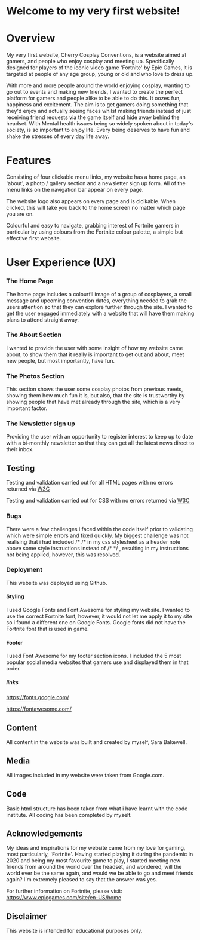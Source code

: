 # Welcome to my very first website!

# Overview
My very first website, Cherry Cosplay Conventions, is a website aimed at gamers, and people who enjoy cosplay and meeting up. Specifically designed for players of the iconic video game 'Fortnite' by Epic Games, it is targeted at people of any age group, young or old and who love to dress up.

With more and more people around the world enjoying cosplay, wanting to go out to events and making new friends, I wanted to create the perfect platform for gamers and people alike to be able to do this. It oozes fun, happiness and excitement.  The aim is to get gamers doing something that they'd enjoy and actually seeing faces whilst making friends instead of just receiving friend requests via the game itself and hide away behind the headset. With Mental health issues being so widely spoken about in today's society, is so important to enjoy life. Every being deserves to have fun and shake the stresses of every day life away.

# Features

Consisting of four clickable menu links, my website has a home page, an 'about', a photo / gallery section and a newsletter sign up form. 
All of the menu links on the navigation bar appear on every page.

The website logo also appears on every page and is clcikable. When clicked, this will take you back to the home screen no matter which page you are on.

Colourful and easy to navigate, grabbing interest of Fortnite gamers in particular by using colours from the Fortnite colour palette, a simple but effective first website.

# User Experience (UX)

### The Home Page

The home page includes a colourfil image of a group of cosplayers, a small message and upcoming convention dates, everything needed to grab the users attention so that they can explore further through the site. I wanted to get the user engaged immediately with a website that will have them making plans to attend straight away.

### The About Section

I wanted to provide the user with some insight of how my website came about, to show them that it really is important to get out and about, meet new people, but most importantly, have fun.

### The Photos Section

This section shows the user some cosplay photos from previous meets, showing them how much fun it is, but also, that the site is trustworthy by showing people that have met already through the site, which is a very important factor.

### The Newsletter sign up

Providing the user with an opportunity to register interest to keep up to date with a bi-monthly newsletter so that they can get all the latest news direct to their inbox.

## Testing

Testing and validation carried out for all HTML pages with no errors returned via [W3C](https://validator.w3.org/)


Testing and validation carried out for  CSS  with no errors returned via [W3C](https://jigsaw.w3.org/css-validator/)

### Bugs

There were a few challenges i faced within the code itself prior to validating which were simple errors and fixed quickly. My biggest challenge was not realising that i had included /* /* in my css stylesheet as a header note above some style instructions instead of /* */ , resulting in my instructions not being applied, however, this was resolved.

### Deployment

This website was deployed using Github.



#### Styling

I used Google Fonts and Font Awesome for styling my website. I wanted to use the correct Fortnite font, however, it would not let me apply it to my site so i found a different one on Google Fonts. Google fonts did not have the Fortnite font that is used in game.

#### Footer

I used Font Awesome for my footer section icons. I included the 5 most popular social media websites that gamers use and displayed them in that order.

##### links

https://fonts.google.com/

https://fontawesome.com/


## Content

All content in the website was built and created by myself, Sara Bakewell. 

## Media

All images included in my website were taken from Google.com.

## Code

Basic html structure has been taken from what i have learnt with the code institute. All coding has been completed by myself.

## Acknowledgements

My ideas and inspirations for my website came from my love for gaming, most particularly, 'Fortnite'. Having started playing it during the pandemic in 2020 and being my most favourite game to play, I started meeting new friends from around the world over the headset, and wondered, will the world ever be the same again, and would we be able to go and meet friends again? I'm extremely pleased to say that the answer was yes.

For further information on Fortnite, please visit: https://www.epicgames.com/site/en-US/home

## Disclaimer

This website is intended for educational purposes only.










